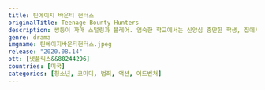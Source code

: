 ```yaml
---
title: 틴에이지 바운티 헌터스
originalTitle: Teenage Bounty Hunters
description: 쌍둥이 자매 스털링과 블레어. 엄숙한 학교에서는 신앙심 충만한 학생, 집에서는 엄마 아빠 말 잘 듣는 착한 딸. 학교가 끝나면? 죄짓고 도망 다니는 나쁜 놈들 사냥하는 범죄 저격수! 걸크러시 폭발하는 그녀들을 누구도 막을 수 없다.
genre: drama
imgname: 틴에이지바운티헌터스.jpeg
release: "2020.08.14"
ott: [넷플릭스&&80244296]
countries: [미국]
categories: [청소년, 코미디, 범죄, 액션, 어드벤처]
---
```

